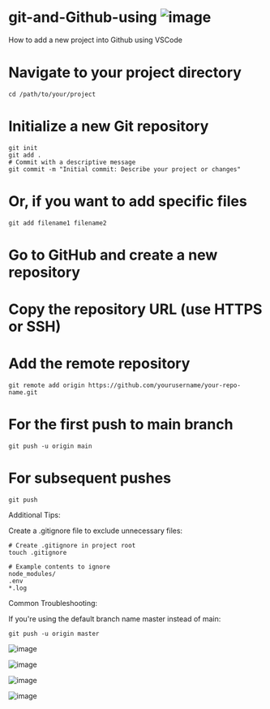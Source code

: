 # git-and-Github-using ![image](https://github.com/user-attachments/assets/ff1c56d2-8d56-4b93-9b3f-100a7fe90ff1)

How to add a new project into Github using VSCode
# Navigate to your project directory
```
cd /path/to/your/project
```

# Initialize a new Git repository
```
git init
git add .
# Commit with a descriptive message
git commit -m "Initial commit: Describe your project or changes"
```
# Or, if you want to add specific files
```
git add filename1 filename2
```
# Go to GitHub and create a new repository
# Copy the repository URL (use HTTPS or SSH)

# Add the remote repository
```
git remote add origin https://github.com/yourusername/your-repo-name.git
```

# For the first push to main branch
```
git push -u origin main
```
# For subsequent pushes
```
git push
```

Additional Tips:

Create a .gitignore file to exclude unnecessary files:
```
# Create .gitignore in project root
touch .gitignore

# Example contents to ignore
node_modules/
.env
*.log
```

Common Troubleshooting:

If you're using the default branch name master instead of main:
```
git push -u origin master
```


![image](https://github.com/user-attachments/assets/d4d2ff95-a8ef-445d-9b91-1296100ece09)

![image](https://github.com/user-attachments/assets/b2f170e0-b9eb-4bab-a854-f3e81a4fb924)

![image](https://github.com/user-attachments/assets/32f04262-dffa-490a-9e99-b73064ead4e8)

![image](https://github.com/user-attachments/assets/a93c6f1b-2dbe-441e-8c49-4004c8b06a68)

